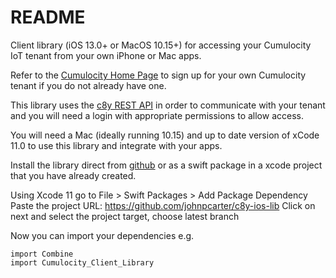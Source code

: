 # README #

Client library (iOS 13.0+ or MacOS 10.15+) for accessing your Cumulocity IoT tenant from your own iPhone or Mac apps.

Refer to the [Cumulocity Home Page](https://www.softwareag.cloud/site/product/cumulocity-iot.html) to sign up for your own Cumulocity tenant if you do not already have one.

This library uses the [c8y REST API](https://cumulocity.com/guides/reference/rest-implementation/) in order to communicate with your tenant and you will need a login with appropriate permissions to allow access.

You will need a Mac (ideally running 10.15) and up to date version of xCode 11.0 to use this library and integrate with your apps.

Install the library direct from [github]() or as a swift package in a xcode project that you have already created.

Using Xcode 11 go to File > Swift Packages > Add Package Dependency
Paste the project URL: https://github.com/johnpcarter/c8y-ios-lib
Click on next and select the project target, choose latest branch

Now you can import your dependencies e.g.
```
import Combine
import Cumulocity_Client_Library
```

